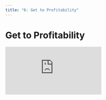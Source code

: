 ```yaml
---
title: "6: Get to Profitability"
---
```


# Get to Profitability

<div class='embed-container'><iframe src='https://player.vimeo.com/video/241302894' frameborder='0' webkitAllowFullScreen mozallowfullscreen allowFullScreen></iframe></div>